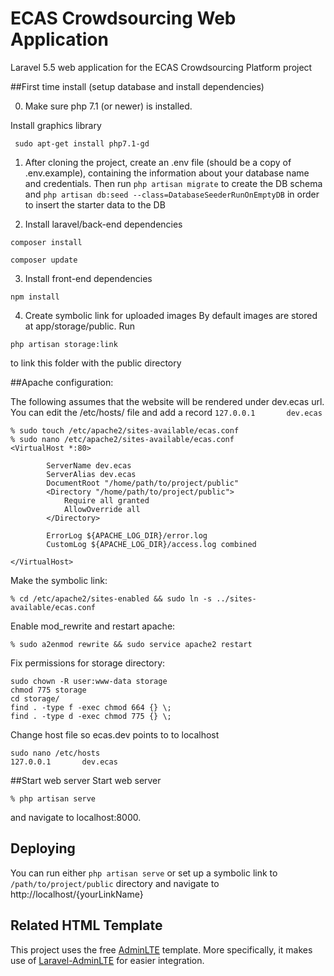 # ECAS Crowdsourcing Web Application

Laravel 5.5 web application for the ECAS Crowdsourcing Platform project

##First time install (setup database and install dependencies)

0. Make sure php 7.1 (or newer) is installed.

Install graphics library 

```
 sudo apt-get install php7.1-gd
```

1. After cloning the project, create an .env file (should be a copy of .env.example),
containing the information about your database name and credentials.
Then run ```php artisan migrate``` to create the DB schema and
```php artisan db:seed --class=DatabaseSeederRunOnEmptyDB``` in order to insert the starter data to the DB

2. Install laravel/back-end dependencies
```
composer install

composer update
```

3. Install front-end dependencies
```
npm install
```

4. Create symbolic link for uploaded images
By default images are stored at app/storage/public. Run
```
php artisan storage:link
```
to link this folder with the public directory

##Apache configuration:

The following assumes that the website will be rendered under dev.ecas url.
You can edit the /etc/hosts/ file and add a record  ```127.0.0.1       dev.ecas```


```
% sudo touch /etc/apache2/sites-available/ecas.conf
% sudo nano /etc/apache2/sites-available/ecas.conf
<VirtualHost *:80>
       
        ServerName dev.ecas
        ServerAlias dev.ecas
        DocumentRoot "/home/path/to/project/public"
        <Directory "/home/path/to/project/public">
            Require all granted
            AllowOverride all
        </Directory>
       
        ErrorLog ${APACHE_LOG_DIR}/error.log
        CustomLog ${APACHE_LOG_DIR}/access.log combined

</VirtualHost>
```
Make the symbolic link:
```
% cd /etc/apache2/sites-enabled && sudo ln -s ../sites-available/ecas.conf
```
Enable mod_rewrite and restart apache:
```
% sudo a2enmod rewrite && sudo service apache2 restart
```
Fix permissions for storage directory:
```
sudo chown -R user:www-data storage
chmod 775 storage
cd storage/
find . -type f -exec chmod 664 {} \;
find . -type d -exec chmod 775 {} \;
```

Change host file so ecas.dev points to to localhost 
```$xslt
sudo nano /etc/hosts
127.0.0.1       dev.ecas

```
##Start web server
Start web server
```
% php artisan serve
```
and navigate to localhost:8000.


## Deploying
You can run either  ```php artisan serve``` or set up a symbolic link to ```/path/to/project/public``` directory and navigate to http://localhost/{yourLinkName}


## Related HTML Template
This project uses the free [AdminLTE](https://adminlte.io/themes/AdminLTE/index2.html) template. 
More specifically, it makes use of [Laravel-AdminLTE](https://github.com/jeroennoten/Laravel-AdminLTE)
for easier integration.

